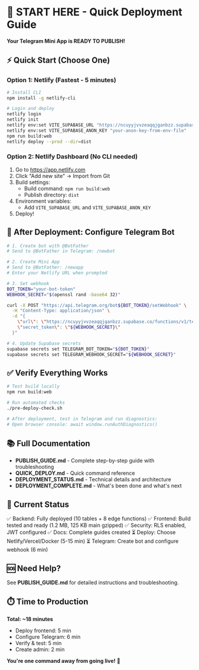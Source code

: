 # 🚀 START HERE - Quick Deployment Guide

**Your Telegram Mini App is READY TO PUBLISH!**

## ⚡ Quick Start (Choose One)

### Option 1: Netlify (Fastest - 5 minutes)

```bash
# Install CLI
npm install -g netlify-cli

# Login and deploy
netlify login
netlify init
netlify env:set VITE_SUPABASE_URL "https://ncuyyjvvzeaqqjganbzz.supabase.co"
netlify env:set VITE_SUPABASE_ANON_KEY "your-anon-key-from-env-file"
npm run build:web
netlify deploy --prod --dir=dist
```

### Option 2: Netlify Dashboard (No CLI needed)

1. Go to https://app.netlify.com
2. Click "Add new site" → Import from Git
3. Build settings:
   - Build command: `npm run build:web`
   - Publish directory: `dist`
4. Environment variables:
   - Add `VITE_SUPABASE_URL` and `VITE_SUPABASE_ANON_KEY`
5. Deploy!

## 📱 After Deployment: Configure Telegram Bot

```bash
# 1. Create bot with @BotFather
# Send to @BotFather in Telegram: /newbot

# 2. Create Mini App
# Send to @BotFather: /newapp
# Enter your Netlify URL when prompted

# 3. Set webhook
BOT_TOKEN="your-bot-token"
WEBHOOK_SECRET="$(openssl rand -base64 32)"

curl -X POST "https://api.telegram.org/bot${BOT_TOKEN}/setWebhook" \
  -H "Content-Type: application/json" \
  -d "{
    \"url\": \"https://ncuyyjvvzeaqqjganbzz.supabase.co/functions/v1/telegram-webhook\",
    \"secret_token\": \"${WEBHOOK_SECRET}\"
  }"

# 4. Update Supabase secrets
supabase secrets set TELEGRAM_BOT_TOKEN="${BOT_TOKEN}"
supabase secrets set TELEGRAM_WEBHOOK_SECRET="${WEBHOOK_SECRET}"
```

## ✅ Verify Everything Works

```bash
# Test build locally
npm run build:web

# Run automated checks
./pre-deploy-check.sh

# After deployment, test in Telegram and run diagnostics:
# Open browser console: await window.runAuthDiagnostics()
```

## 📚 Full Documentation

- **PUBLISH_GUIDE.md** - Complete step-by-step guide with troubleshooting
- **QUICK_DEPLOY.md** - Quick command reference
- **DEPLOYMENT_STATUS.md** - Technical details and architecture
- **DEPLOYMENT_COMPLETE.md** - What's been done and what's next

## 🎯 Current Status

✅ Backend: Fully deployed (10 tables + 8 edge functions)
✅ Frontend: Build tested and ready (1.2 MB, 125 KB main gzipped)
✅ Security: RLS enabled, JWT configured
✅ Docs: Complete guides created
⏳ Deploy: Choose Netlify/Vercel/Docker (5-15 min)
⏳ Telegram: Create bot and configure webhook (6 min)

## 🆘 Need Help?

See **PUBLISH_GUIDE.md** for detailed instructions and troubleshooting.

## ⏱️ Time to Production

**Total: ~18 minutes**
- Deploy frontend: 5 min
- Configure Telegram: 6 min  
- Verify & test: 5 min
- Create admin: 2 min

**You're one command away from going live!** 🚀
